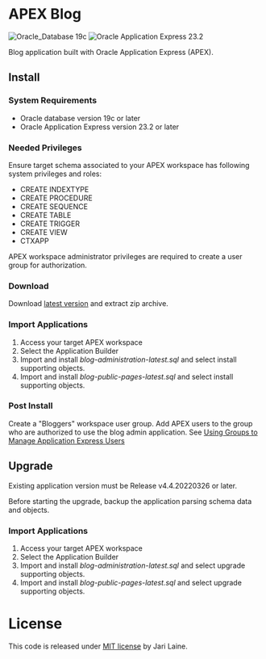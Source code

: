 # APEX Blog
![Oracle_Database 19c](https://img.shields.io/badge/Oracle_Database-19c-red)
![Oracle Application Express 23.2](https://img.shields.io/badge/APEX-23.2-blue)

Blog application built with Oracle Application Express (APEX).

## Install

### System Requirements
* Oracle database version 19c or later
* Oracle Application Express version 23.2 or later

### Needed Privileges
Ensure target schema associated to your APEX workspace has following system privileges and roles:
* CREATE INDEXTYPE
* CREATE PROCEDURE
* CREATE SEQUENCE
* CREATE TABLE
* CREATE TRIGGER
* CREATE VIEW
* CTXAPP

APEX workspace administrator privileges are required to create a user group for authorization.

### Download
Download [latest version](https://github.com/jariolaine/apex-blog/releases/latest/download/apex-blog-latest.zip) and extract zip archive.

### Import Applications
1. Access your target APEX workspace
2. Select the Application Builder
3. Import and install *blog-administration-latest.sql* and select install supporting objects.
4. Import and install *blog-public-pages-latest.sql* and select install supporting objects.

### Post Install
Create a "Bloggers" workspace user group. Add APEX users to the group who are authorized to use the blog admin application. See [Using Groups to Manage Application Express Users](https://docs.oracle.com/en/database/oracle/apex/23.2/aeadm/managing-users-in-a-workspace.html#GUID-0FD7B406-8A83-40C0-A3E7-EF19BBDEA5A4)

## Upgrade
Existing application version must be Release v4.4.20220326 or later.

Before starting the upgrade, backup the application parsing schema data and objects.

### Import Applications
1. Access your target APEX workspace
2. Select the Application Builder
3. Import and install *blog-administration-latest.sql* and select upgrade supporting objects.
4. Import and install *blog-public-pages-latest.sql* and select upgrade supporting objects.

# License
This code is released under [MIT license](https://raw.githubusercontent.com/jariolaine/apex-blog/master/LICENSE.txt) by Jari Laine.
